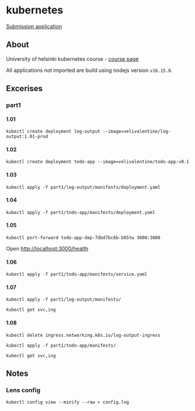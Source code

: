 # kubernetes
[Submission application](https://studies.cs.helsinki.fi/stats/courses/kubernetes2022)

## About
University of helsinki kubernetes course - [course page](https://devopswithkubernetes.com/)

All applications not imported are build using nodejs version `v16.15.0`. 

## Excerises

### part1

#### 1.01
```
kubectl create deployment log-output --image=velivalentine/log-output:1.01-prod
```

#### 1.02
```
kubectl create deployment todo-app --image=velivalentine/todo-app:v0.1
```

#### 1.03
```
kubectl apply -f part1/log-output/manifests/deployment.yaml
```

#### 1.04
```
kubectl apply -f part1/todo-app/manifests/deployment.yaml
```

#### 1.05
```
kubectl port-forward todo-app-dep-7dbd7bc6b-b85tw 3000:3000
```
Open [http://localhost:3000/health](http://localhost:3000/health)

#### 1.06
```
kubectl apply -f part1/todo-app/manifests/service.yaml
```

#### 1.07
```
kubectl apply -f part1/log-output/manifests/
```
```
kubectl get svc,ing
```

#### 1.08
```
kubectl delete ingress.networking.k8s.io/log-output-ingress
```
```
kubectl apply -f part1/todo-app/manifests/
```
```
kubectl get svc,ing
```

## Notes

### Lens config
`kubectl config view --minify --raw > config.log`